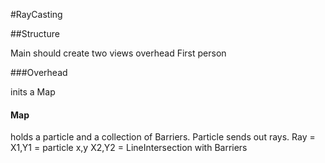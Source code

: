 #RayCasting

##Structure

Main should create two views
	overhead 
	First person
	
###Overhead

inits a Map

#### Map

holds a particle and a collection of Barriers. 
Particle sends out rays.
Ray = 	
	X1,Y1 = particle x,y 
	X2,Y2 = LineIntersection with Barriers 	